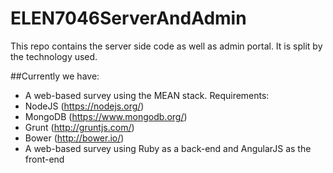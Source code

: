 # ELEN7046ServerAndAdmin
This repo contains the server side code as well as admin portal. It is split by the technology used.

##Currently we have:
* A web-based survey using the MEAN stack. Requirements:
 * NodeJS (https://nodejs.org/)
 * MongoDB (https://www.mongodb.org/)
 * Grunt (http://gruntjs.com/)
 * Bower (http://bower.io/)
* A web-based survey using Ruby as a back-end and AngularJS as the front-end
